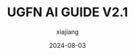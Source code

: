 ---
title: "UGFN AI GUIDE V2.1"
date: 2024-08-03
author: "xiajiang"
tags: ["UG", "UGFN", "Guide", "Main"]
categories: ["课程资料"]
featureimage: "/img/cover/2.svg"
description: "香港中文大学UGFN人工智能指南，版本2.1"
externalUrl: "/pdfs/UGFN AI GUIDE V2.1.pdf"
showSummary: false
---